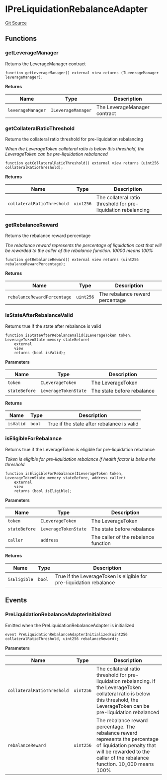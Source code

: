 # IPreLiquidationRebalanceAdapter
[Git Source](https://github.com/seamless-protocol/ilm-v2/blob/e940fa5a38a4ecdb2ab814caac34ad52528360be/src/interfaces/IPreLiquidationRebalanceAdapter.sol)


## Functions
### getLeverageManager

Returns the LeverageManager contract


```solidity
function getLeverageManager() external view returns (ILeverageManager leverageManager);
```
**Returns**

|Name|Type|Description|
|----|----|-----------|
|`leverageManager`|`ILeverageManager`|The LeverageManager contract|


### getCollateralRatioThreshold

Returns the collateral ratio threshold for pre-liquidation rebalancing

*When the LeverageToken collateral ratio is below this threshold, the LeverageToken can be pre-liquidation
rebalanced*


```solidity
function getCollateralRatioThreshold() external view returns (uint256 collateralRatioThreshold);
```
**Returns**

|Name|Type|Description|
|----|----|-----------|
|`collateralRatioThreshold`|`uint256`|The collateral ratio threshold for pre-liquidation rebalancing|


### getRebalanceReward

Returns the rebalance reward percentage

*The rebalance reward represents the percentage of liquidation cost that will be rewarded to the caller of the
rebalance function. 10000 means 100%*


```solidity
function getRebalanceReward() external view returns (uint256 rebalanceRewardPercentage);
```
**Returns**

|Name|Type|Description|
|----|----|-----------|
|`rebalanceRewardPercentage`|`uint256`|The rebalance reward percentage|


### isStateAfterRebalanceValid

Returns true if the state after rebalance is valid


```solidity
function isStateAfterRebalanceValid(ILeverageToken token, LeverageTokenState memory stateBefore)
    external
    view
    returns (bool isValid);
```
**Parameters**

|Name|Type|Description|
|----|----|-----------|
|`token`|`ILeverageToken`|The LeverageToken|
|`stateBefore`|`LeverageTokenState`|The state before rebalance|

**Returns**

|Name|Type|Description|
|----|----|-----------|
|`isValid`|`bool`|True if the state after rebalance is valid|


### isEligibleForRebalance

Returns true if the LeverageToken is eligible for pre-liquidation rebalance

*Token is eligible for pre-liquidation rebalance if health factor is below the threshold*


```solidity
function isEligibleForRebalance(ILeverageToken token, LeverageTokenState memory stateBefore, address caller)
    external
    view
    returns (bool isEligible);
```
**Parameters**

|Name|Type|Description|
|----|----|-----------|
|`token`|`ILeverageToken`|The LeverageToken|
|`stateBefore`|`LeverageTokenState`|The state before rebalance|
|`caller`|`address`|The caller of the rebalance function|

**Returns**

|Name|Type|Description|
|----|----|-----------|
|`isEligible`|`bool`|True if the LeverageToken is eligible for pre-liquidation rebalance|


## Events
### PreLiquidationRebalanceAdapterInitialized
Emitted when the PreLiquidationRebalanceAdapter is initialized


```solidity
event PreLiquidationRebalanceAdapterInitialized(uint256 collateralRatioThreshold, uint256 rebalanceReward);
```

**Parameters**

|Name|Type|Description|
|----|----|-----------|
|`collateralRatioThreshold`|`uint256`|The collateral ratio threshold for pre-liquidation rebalancing. If the LeverageToken collateral ratio is below this threshold, the LeverageToken can be pre-liquidation rebalanced|
|`rebalanceReward`|`uint256`|The rebalance reward percentage. The rebalance reward represents the percentage of liquidation penalty that will be rewarded to the caller of the rebalance function. 10_000 means 100%|

